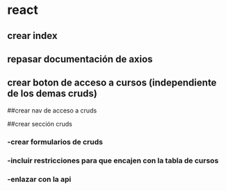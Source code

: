 # react

## crear index

## repasar documentación de axios

## crear boton de acceso a cursos (independiente de los demas cruds)

##crear nav de acceso a cruds

##crear sección cruds
### -crear formularios de cruds
### -incluir restricciones para que encajen con la tabla de cursos
### -enlazar con la api

